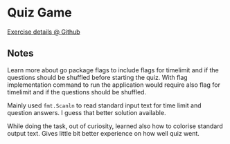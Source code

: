 # Quiz Game

[Exercise details @ Github](https://github.com/gophercises/quiz)

## Notes

Learn more about go package flags to include flags for timelimit and if the questions should be shuffled before starting the quiz.
With flag implementation command to run the application would require also flag for timelimit and if the questions should be shuffled.

Mainly used `fmt.Scanln` to read standard input text for time limit and question answers. I guess that better solution available.

While doing the task, out of curiosity, learned also how to colorise standard output text. Gives little bit better experience on how well quiz went.

